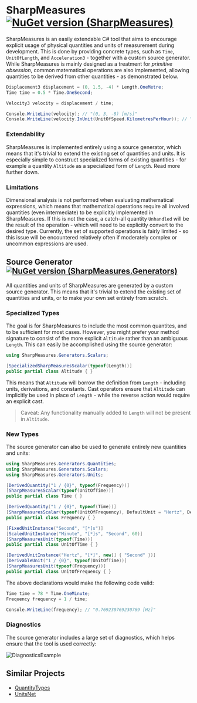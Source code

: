 # SharpMeasures [![NuGet version (SharpMeasures)](https://img.shields.io/nuget/v/SharpMeasures.svg?style=plastic)](https://www.nuget.org/packages/SharpMeasures/)

SharpMeasures is an easily extendable C# tool that aims to encourage explicit usage of physical quantities and units of measurement during development. This is done by providing concrete types, such as `Time`, `UnitOfLength`, and `Acceleration3` - together with a custom source generator. While SharpMeasures is mainly designed as a treatment for *primitive obsession*, common matematical operations are also implemented, allowing quantities to be derived from other quantities - as demonstrated below.

```csharp
Displacement3 displacement = (0, 1.5, -4) * Length.OneMetre;
Time time = 0.5 * Time.OneSecond;

Velocity3 velocity = displacement / time;

Console.WriteLine(velocity); // "(0, 3, -8) [m/s]"
Console.WriteLine(velocity.InUnit(UnitOfSpeed.KilometresPerHour)); // "(0, 10.8, -28.8)"
```

### Extendability

SharpMeasures is implemented entirely using a source generator, which means that it's trivial to extend the existing set of quantities and units. It is especially simple to construct specialized forms of existing quantities - for example a quantity `Altitude` as a specialized form of `Length`. Read more further down.

### Limitations

Dimensional analysis is not performed when evaluating mathematical expressions, which means that mathematical operations require all involved quantities (even intermediate) to be explicitly implemented in SharpMeasures. If this is not the case, a catch-all quantity `Unhandled` will be the result of the operation - which will need to be explicitly convert to the desired type. Currently, the set of supported operations is fairly limited - so this issue will be encountered relatively often if moderately complex or uncommon expressions are used.

## Source Generator [![NuGet version (SharpMeasures.Generators)](https://img.shields.io/nuget/v/SharpMeasures.Generators.svg?style=plastic)](https://www.nuget.org/packages/SharpMeasures.Generators/)

All quantities and units of SharpMeasures are generated by a custom source generator. This means that it's trivial to extend the existing set of quantities and units, or to make your own set entirely from scratch.

### Specialized Types

The goal is for SharpMeasures to include the most common quantites, and to be sufficient for most cases. However, you might prefer your method signature to consist of the more explicit `Altitude` rather than an ambiguous `Length`. This can easily be accomplished using the source generator:

```csharp
using SharpMeasures.Generators.Scalars;

[SpecializedSharpMeasuresScalar(typeof(Length))]
public partial class Altitude { }
```

This means that `Altitude` will borrow the definition from `Length` - including units, derivations, and constants. Cast operators ensure that `Altitude` can implicitly be used in place of `Length` - while the reverse action would require an explicit cast.

> Caveat: Any functionality manually added to `Length` will not be present in `Altitude`.

### New Types

The source generator can also be used to generate entirely new quantities and units:

```csharp
using SharpMeasures.Generators.Quantities;
using SharpMeasures.Generators.Scalars;
using SharpMeasures.Generators.Units;

[DerivedQuantity("1 / {0}", typeof(Frequency))]
[SharpMeasuresScalar(typeof(UnitOfTime))]
public partial class Time { }

[DerivedQuantity("1 / {0}", typeof(Time))]
[SharpMeasuresScalar(typeof(UnitOfFrequency), DefaultUnit = "Hertz", DefaultSymbol = "Hz")]
public partial class Frequency { }

[FixedUnitInstance("Second", "[*]s")]
[ScaledUnitInstance("Minute", "[*]s", "Second", 60)]
[SharpMeasuresUnit(typeof(Time))]
public partial class UnitOfTime { }

[DerivedUnitInstance("Hertz", "[*]", new[] { "Second" })]
[DerivableUnit("1 / {0}", typeof(UnitOfTime))]
[SharpMeasuresUnit(typeof(Frequency))]
public partial class UnitOfFrequency { }
```

The above declarations would make the following code valid:

```csharp
Time time = 78 * Time.OneMinute;
Frequency frequency = 1 / time;

Console.WriteLine(frequency); // "0.769230769230769 [Hz]"

```

### Diagnostics

The source generator includes a large set of diagnostics, which helps ensure that the tool is used correctly:

![DiagnosticsExample](https://user-images.githubusercontent.com/19408310/191860992-9821db9e-fcb9-4385-af36-87c75d701bdf.png)

## Similar Projects


   - [QuantityTypes](https://github.com/QuantityTypes/QuantityTypes)
   - [UnitsNet](https://github.com/angularsen/UnitsNet)
